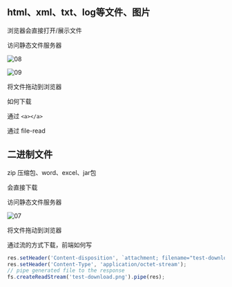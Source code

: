 ## html、xml、txt、log等文件、图片

浏览器会直接打开/展示文件

访问静态文件服务器

![08](/images/20230831/08.png)

![09](/images/20230831/09.png)

将文件拖动到浏览器

如何下载

通过 `<a></a>`

通过 file-read


## 二进制文件

zip 压缩包、word、excel、jar包

会直接下载

访问静态文件服务器

![07](/images/20230831/07.png)

将文件拖动到浏览器


通过流的方式下载，前端如何写

```js
res.setHeader('Content-disposition', `attachment; filename="test-download.png"`);
res.setHeader('Content-Type', 'application/octet-stream');
// pipe generated file to the response
fs.createReadStream('test-download.png').pipe(res);
```
